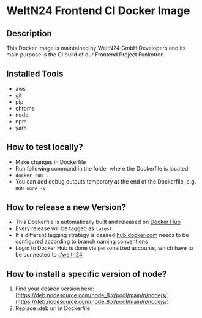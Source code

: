 # WeltN24 Frontend CI Docker Image

## Description
This Docker image is maintained by WeltN24 GmbH Developers and its main purpose is the CI build of our Frontend Project Funkotron.

## Installed Tools
- aws
- git
- pip
- chrome
- node
- npm
- yarn

## How to test locally?
- Make changes in Dockerfile
- Run following command in the folder where the Dockerfile is located
- `docker run .`
- You can add debug outputs temporary at the end of the Dockerfile, e.g. `RUN node -v`

## How to release a new Version?
- This Dockerfile is automatically built and released on [Docker Hub](https://hub.docker.com/r/weltn24/up-docker-node-chrome-headless/)
- Every release will be tagged as `latest`
- If a different tagging strategy is desired [hub.docker.com](https://hub.docker.com/r/weltn24/up-docker-node-chrome-headless/) needs to be configured according to branch naming conventions
- Login to Docker Hub is done via personalized accounts, which have to be connected to [r/weltn24](https://hub.docker.com/u/weltn24/)

## How to install a specific version of node?
1. Find your desired version here: [https://deb.nodesource.com/node_8.x/pool/main/n/nodejs/](https://deb.nodesource.com/node_8.x/pool/main/n/nodejs/)
1. Replace .deb url in Dockerfile
